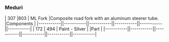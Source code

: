 
### Meduri

| 307 |803 | ML Fork |Composite road fork with an aluminum steerer tube. |Components |
|-----------||-----------||-----------||-----------||-----------||-----------|
| 172 | 494 | Paint - Silver |  |Part |
|-----------||-----------||-----------||-----------||-----------||-----------|
